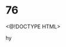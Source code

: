 # 76
<@!DOCTYPE HTML>
<html>hy
<head>
  <title>-Simple 
# HTML a
    Page</ Litle>
</head27.>
</body>t
  <h1>Welcome to mY webpage</h3>
  <p>This is a simple HTML page.</p>
</body>
</html
